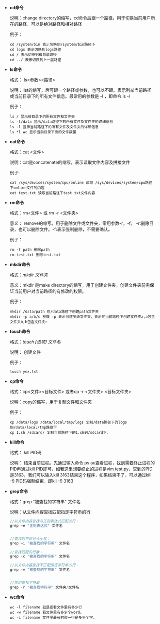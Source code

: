 - **cd命令**

  说明：change directory的缩写，cd命令后跟一个路径，用于切换当前用户所在的路径，可以是绝对路径和相对路径

  例子：

  ```
  cd /system/bin 表示切换到/system/bin路径下
  cd logs 表示切换到logs路径
  cd / 表示切换到根目录路径
  cd ../ 表示切换到上一层路径
  ```

- **ls命令**

  格式： ls<参数><路径>

  说明：list的缩写，后可跟一个路径或参数，也可以不跟。表示列举当前路径或当前目录下的所有文件信息。最常用的参数是 -l ，即命令 ls -l

  例子：

  ```
  ls / 显示根目录下的所有文件和文件夹
  ls -l/data 显示/data路径下的所有文件及文件夹的详细信息
  ls -l 显示当前路径下的所有文件及文件夹的详细信息
  ls *l wc 显示当前目录下面的文件数量
  ```

- **cat命令**

  格式：cat <文件>

  说明：cat是concatenate的缩写，表示读取文件内容及拼接文件

  例子:

  ```
  cat /sys/devices/system/cpu/online 读取 /sys/devices/system/cpu路径下online文件的内容
  cat test.txt 读取当前路径下test.txt文件内容
  ```

- **rm命令**

  格式：rm<文件> 或 rm -r <文件夹>

  意义： remove的缩写。用于删除文件或文件夹，常用参数-r，-f。 -r:删除目录，也可以删除文件。-f:表示强制删除，不需要确认。

  例子：

  ```
  rm -f path 删除path
  rm test.txt 删除test.txt
  ```

- **mkdir命令**

  格式：*mkdir 文件夹*

  意义：mkdir 是make directory的缩写，用于创建文件夹。创建文件夹前需保证当前用户对当前路径的有修改的权限。

  例子：

  ```
  mkdir /data/path 在/data路径下创建path文件夹
  mkdir -p a/b/c 参数 -p 表示创建多级文件夹，表示在当前路径下创建文件夹a,a包含文件夹b,b包含文件夹c
  ```

- **touch命令**

  格式：*touch [选项] 文件名*

  说明： 创建文件

  例子： 

  ```
  touch yex.txt
  ```

- **cp命令**

  格式：cp<文件><目标文件> 或者cp -r <文件夹> <目标文件夹>

  说明：copy的缩写，用于复制文件和文件夹

  例子：

  ```
  cp /data/logs /data/local/tmp/logs 复制/data路径下的logs到/data/local/tmp路径下
  cp 1.sh /sdcard/ 复制当前路径下的1.sh到/sdcard下。
  ```

- **kill命令**

  格式： kill PID码

  说明： 结束当前进程。先通过输入命令 ps au查看进程，找到需要终止进程的PID再通过kill PID即可，如我这里想要终止的进程是vim test.py，查到的PID是3163，我们可以输入kill 3163结束这个程序，如果结束不了，可以通过kill -9 PID码强制结束，即kii -9 3163



- **grep命令**

   格式：grep "被查找的字符串" 文件名

  说明：从文件内容查找匹配指定字符串的行

  ```go
  //从文件内容查找与正则表达式匹配的行：
  grep –e "正则表达式" 文件名
  
  
  //查找时不区分大小写：
  grep –i "被查找的字符串" 文件名
  
  //查找匹配的行数：
  grep -c "被查找的字符串" 文件名
  
  //从文件内容查找不匹配指定字符串的行：
  grep –v "被查找的字符串" 文件名
  
  
  //常用查找字符串
  grep -r "被查找字符串" 文件夹/文件名
  
  
  ```
  
  

* **wc命令**

  ```shell
  wc -l filename 就是查看文件里有多少行
  wc -w filename 看文件里有多少个word。
  wc -L filename 文件里最长的那一行是多少个字。
  ```

  